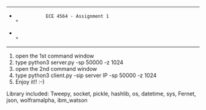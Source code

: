***************************************************************************
*		         ECE 4564 - Assignment 1		                                  *
*                                                                         *
***************************************************************************

1. open the 1st command window
2. type python3 server.py -sp 50000 -z 1024
3. open the 2nd command window
4. type python3 client.py -sip server IP -sp 50000 -z 1024
5. Enjoy it!! :-)

Library included:
Tweepy, socket, pickle, hashlib, os, datetime, sys, Fernet, json, wolframalpha, ibm_watson
